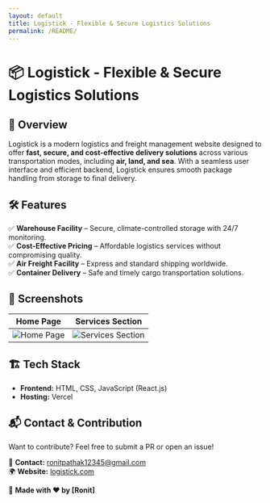 ```yaml
---
layout: default
title: Logistick - Flexible & Secure Logistics Solutions
permalink: /README/
---
```


# 📦 Logistick - Flexible & Secure Logistics Solutions

## 🚀 Overview  
Logistick is a modern logistics and freight management website designed to offer **fast, secure, and cost-effective delivery solutions** across various transportation modes, including **air, land, and sea**. With a seamless user interface and efficient backend, Logistick ensures smooth package handling from storage to final delivery.  

## 🛠️ Features  
✅ **Warehouse Facility** – Secure, climate-controlled storage with 24/7 monitoring.  
✅ **Cost-Effective Pricing** – Affordable logistics services without compromising quality.  
✅ **Air Freight Facility** – Express and standard shipping worldwide.  
✅ **Container Delivery** – Safe and timely cargo transportation solutions.  

## 📸 Screenshots  
| Home Page | Services Section |
|-----------|-----------------|
| ![Home Page](./path-to-homepage.png) | ![Services Section](.assets/images/thumbs/image.png) |

## 🏗️ Tech Stack  
- **Frontend:** HTML, CSS, JavaScript (React.js)  
- **Hosting:** Vercel  

## 📬 Contact & Contribution  
Want to contribute? Feel free to submit a PR or open an issue!  

📧 **Contact:** ronitpathak12345@gmail.com  
🌍 **Website:** [logistick.com](https://logistics-website-phi.vercel.app/)  

🙌 **Made with ❤️ by [Ronit]**
